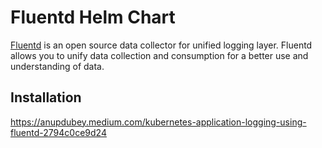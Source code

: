 # Fluentd Helm Chart

[Fluentd](https://www.fluentd.org/) is an open source data collector for unified logging layer. Fluentd allows you to unify data collection and consumption for a better use and understanding of data.

## Installation

https://anupdubey.medium.com/kubernetes-application-logging-using-fluentd-2794c0ce9d24
